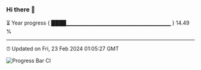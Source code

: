 ### Hi there 👋

⏳ Year progress { ████▁▁▁▁▁▁▁▁▁▁▁▁▁▁▁▁▁▁▁▁▁▁▁▁▁▁ } 14.49 %

---

⏰ Updated on Fri, 23 Feb 2024 01:05:27 GMT

![Progress Bar CI](https://github.com/liununu/liununu/workflows/Progress%20Bar%20CI/badge.svg)
